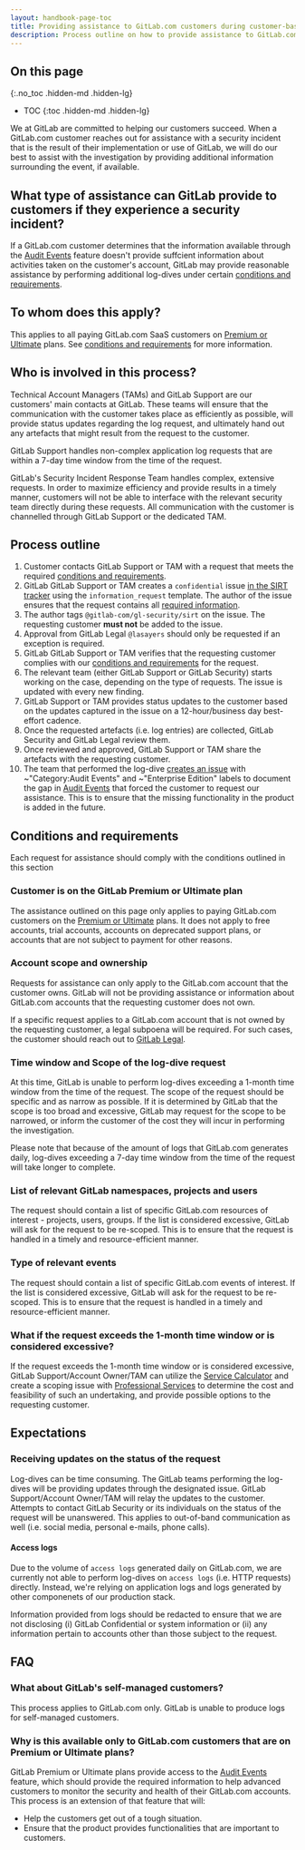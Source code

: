```yaml
---
layout: handbook-page-toc
title: Providing assistance to GitLab.com customers during customer-based security incidents
description: Process outline on how to provide assistance to GitLab.com customers that have experienced a security incident as a the result of their implementation or use of GitLab.com
---
```


## On this page
{:.no_toc .hidden-md .hidden-lg}

- TOC
{:toc .hidden-md .hidden-lg}


We at GitLab are committed to helping our customers succeed. When a GitLab.com customer reaches out for assistance with a security incident that is the result of their implementation or use of GitLab, we will do our best to assist with the investigation by providing additional information surrounding the event, if available.

## What type of assistance can GitLab provide to customers if they experience a security incident?

If a GitLab.com customer determines that the information available through the [Audit Events](https://docs.gitlab.com/ee/administration/audit_events.html) feature doesn't provide suffcient information about activities taken on the customer's account, GitLab may provide reasonable assistance by performing additional log-dives under certain [conditions and requirements](#conditions-and-requirements). 

## To whom does this apply?

This applies to all paying GitLab.com SaaS customers on [Premium or Ultimate](https://about.gitlab.com/pricing/) plans. See [conditions and requirements](#conditions-and-requirements) for more information.

## Who is involved in this process?

Technical Account Managers (TAMs) and GitLab Support are our customers' main contacts at GitLab. These teams will ensure that the communication with the customer takes place as efficiently as possible, will provide status updates regarding the log request, and ultimately hand out any artefacts that might result from the request to the customer. 

GitLab Support handles non-complex application log requests that are within a 7-day time window from the time of the request.

GitLab's Security Incident Response Team handles complex, extensive requests. In order to maximize efficiency and provide results in a timely manner, customers will not be able to interface with the relevant security team directly during these requests. All communication with the customer is channelled through GitLab Support or the dedicated TAM.

## Process outline

1. Customer contacts GitLab Support or TAM with a request that meets the required [conditions and requirements](#conditions-and-requirements).
2. GitLab GitLab Support or TAM creates a `confidential` issue [in the SIRT tracker](https://gitlab.com/gitlab-com/gl-security/security-operations/sirt/operations/-/issues/) using the `information_request` template. The author of the issue ensures that the request contains all [required information](#conditions-and-requirements).
3. The author tags  `@gitlab-com/gl-security/sirt` on the issue. The requesting customer **must not** be added to the issue.
4. Approval from GitLab Legal `@lasayers` should only be requested if an exception is required.   
5. GitLab GitLab Support or TAM verifies that the requesting customer complies with our [conditions and requirements](#conditions-and-requirements) for the request.
6. The relevant team (either GitLab Support or GitLab Security) starts working on the case, depending on the type of requests. The issue is updated with every new finding.
7. GitLab Support or TAM provides status updates to the customer based on the updates captured in the issue on a 12-hour/business day best-effort cadence.
8. Once the requested artefacts (i.e. log entries) are collected, GitLab Security and GitLab Legal review them.
9. Once reviewed and approved, GitLab Support or TAM share the artefacts with the requesting customer.
10. The team that performed the log-dive [creates an issue](https://gitlab.com/gitlab-org/gitlab/-/issues) with ~"Category:Audit Events" and ~"Enterprise Edition" labels to document the gap in [Audit Events](https://docs.gitlab.com/ee/administration/audit_events.html) that forced the customer to request our assistance. This is to ensure that the missing functionality in the product is added in the future. 

## Conditions and requirements

Each request for assistance should comply with the conditions outlined in this section 

### Customer is on the GitLab Premium or Ultimate plan

The assistance outlined on this page only applies to paying GitLab.com customers on the [Premium or Ultimate](https://about.gitlab.com/pricing/) plans. It does not apply to free accounts, trial accounts, accounts on deprecated support plans, or accounts that are not subject to payment for other reasons.

### Account scope and ownership

Requests for assistance can only apply to the GitLab.com account that the customer owns. GitLab will not be providing assistance or information about GitLab.com accounts that the requesting customer does not own. 

If a specific request applies to a GitLab.com account that is not owned by the requesting customer, a legal subpoena will be required. For such cases, the customer should reach out to [GitLab Legal](mailto:legal@gitlab.com).

### Time window and Scope of the log-dive request 

At this time, GitLab is unable to perform log-dives exceeding a 1-month time window from the time of the request. The scope of the request should be specific and as narrow as possible. If it is determined by GitLab that the scope is too broad and excessive, GitLab may request for the scope to be narrowed, or inform the customer of the cost they will incur in performing the investigation.

Please note that because of the amount of logs that GitLab.com generates daily, log-dives exceeding a 7-day time window from the time of the request will take longer to complete.

### List of relevant GitLab namespaces, projects and users

The request should contain a list of specific GitLab.com resources of interest - projects, users, groups. If the list is considered excessive, GitLab will ask for the request to be re-scoped. This is to ensure that the request is handled in a timely and resource-efficient manner.

### Type of relevant events

The request should contain a list of specific GitLab.com events of interest. If the list is considered excessive, GitLab will ask for the request to be re-scoped. This is to ensure that the request is handled in a timely and resource-efficient manner.

### What if the request exceeds the 1-month time window or is considered excessive?

If the request exceeds the 1-month time window or is considered excessive, GitLab Support/Account Owner/TAM can utilize the [Service Calculator](https://services-calculator.gitlab.io/) and create a scoping issue with [Professional Services](https://about.gitlab.com/handbook/customer-success/professional-services-engineering/engagement-mgmt/) to determine the cost and feasibility of such an undertaking, and provide possible options to the requesting customer.

## Expectations

### Receiving updates on the status of the request

Log-dives can be time consuming. The GitLab teams performing the log-dives will be providing updates through the designated issue. GitLab Support/Account Owner/TAM will relay the updates to the customer. Attempts to contact GitLab Security or its individuals on the status of the request will be unanswered. This applies to out-of-band communication as well (i.e. social media, personal e-mails, phone calls).

#### Access logs

Due to the volume of `access logs` generated daily on GitLab.com, we are currently not able to perform log-dives on `access logs` (i.e. HTTP requests) directly. Instead, we're relying on application logs and logs generated by other componenets of our production stack.

Information provided from logs should be redacted to ensure that we are not disclosing (i) GitLab Confidential or system information or (ii) any information pertain to accounts other than those subject to the request.
## FAQ

### What about GitLab's self-managed customers?

This process applies to GitLab.com only. GitLab is unable to produce logs for self-managed customers.

### Why is this available only to GitLab.com customers that are on Premium or Ultimate plans?

GitLab Premium or Ultimate plans provide access to the [Audit Events](https://docs.gitlab.com/ee/administration/audit_events.html) feature, which should provide the required information to help advanced customers to monitor the security and health of their GitLab.com accounts. This process is an extension of that feature that will:
* Help the customers get out of a tough situation.
* Ensure that the product provides functionalities that are important to customers.


